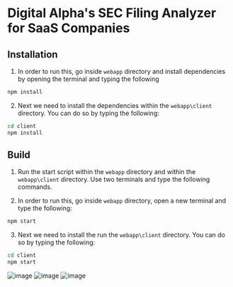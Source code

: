 # Digital Alpha's SEC Filing Analyzer for SaaS Companies
## Installation
1) In order to run this, go inside `webapp` directory and install dependencies by opening the terminal and typing the following

```bash
npm install
```

2) Next we need to install the dependencies within the `webapp\client` directory. You can do so by typing the following:

```bash
cd client
npm install
```



## Build

1) Run the start script within the `webapp` directory and within the `webapp\client` directory. Use two terminals and type the following commands.


2) In order to run this, go inside `webapp` directory, open a new terminal and type the following:

```bash
npm start
```

3) Next we need to install the run the `webapp\client` directory. You can do so by typing the following:

```bash
cd client
npm start
```
![image](https://user-images.githubusercontent.com/101931194/159132785-ef5a4074-99f7-44ae-8e77-eb50307b5009.png)
![image](https://user-images.githubusercontent.com/101931194/159132711-24967a04-f0e8-4ab5-844e-2460612066e2.png)
![image](https://user-images.githubusercontent.com/101931194/159132719-37d31fa6-4eef-4e0c-81b6-f991bed57388.png)
